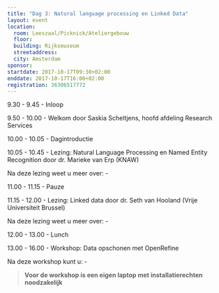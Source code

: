 ```yaml
---
title: "Dag 3: Natural language processing en Linked Data"
layout: event
location:
  room: Leeszaal/Picknick/Ateliergebouw
  floor:
  building: Rijksmuseum
  streetaddress:
  city: Amsterdam
sponsor:
startdate: 2017-10-17T09:30+02:00
enddate: 2017-10-17T16:00+02:00
registration: 36306517772
---
```


9.30 - 9.45 - Inloop

9.50 - 10.00 - Welkom door Saskia Scheltjens, hoofd afdeling Research Services

10.00 - 10.05 - Dagintroductie

10.05 - 10.45 - Lezing: Natural Language Processing en Named Entity Recognition door dr. Marieke van Erp (KNAW)

Na deze lezing weet u meer over: -



11.00 - 11.15 - Pauze

11.15 - 12.00 - Lezing: Linked data door dr. Seth van Hooland (Vrije Universiteit Brussel)

Na deze lezing weet u meer over: -



12.00 - 13.00 - Lunch

13.00 - 16.00 - Workshop: Data opschonen met OpenRefine

Na deze workshop kunt u: -



> **Voor de workshop is een eigen laptop met installatierechten noodzakelijk**
